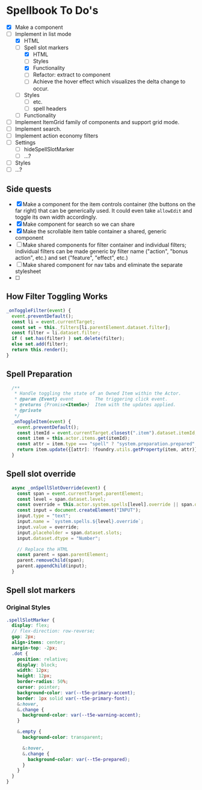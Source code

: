 # Spellbook To Do's

- [x] Make a component
- [ ] Implement in list mode
  - [x] HTML
  - [ ] Spell slot markers
    - [x] HTML
    - [ ] Styles
    - [x] Functionality
    - [ ] Refactor: extract to component
    - [ ] Achieve the hover effect which visualizes the delta change to occur.
  - [ ] Styles
    - [ ] etc.
    - [ ] spell headers
  - [ ] Functionality
- [ ] Implement ItemGrid family of components and support grid mode.
- [ ] Implement search.
- [ ] Implement action economy filters
- [ ] Settings
  - [ ] hideSpellSlotMarker
  - [ ] ...?
- [ ] Styles
- [ ] ...?

## Side quests

- [x] Make a component for the item controls container (the buttons on the far right) that can be generically used. It could even take `allowEdit` and toggle its own width accordingly.
- [x] Make component for search so we can share
- [x] Make the scrollable item table container a shared, generic component
- [ ] Make shared components for filter container and individual filters; individual filters can be made generic by filter name ("action", "bonus action", etc.) and set ("feature", "effect", etc.)
- [ ] Make shared component for nav tabs and eliminate the separate stylesheet
- [ ]

## How Filter Toggling Works

```js
_onToggleFilter(event) {
  event.preventDefault();
  const li = event.currentTarget;
  const set = this._filters[li.parentElement.dataset.filter];
  const filter = li.dataset.filter;
  if ( set.has(filter) ) set.delete(filter);
  else set.add(filter);
  return this.render();
}
```

## Spell Preparation

```js
  /**
   * Handle toggling the state of an Owned Item within the Actor.
   * @param {Event} event        The triggering click event.
   * @returns {Promise<Item5e>}  Item with the updates applied.
   * @private
   */
  _onToggleItem(event) {
    event.preventDefault();
    const itemId = event.currentTarget.closest(".item").dataset.itemId;
    const item = this.actor.items.get(itemId);
    const attr = item.type === "spell" ? "system.preparation.prepared" : "system.equipped";
    return item.update({[attr]: !foundry.utils.getProperty(item, attr)});
  }
```

## Spell slot override

```js
  async _onSpellSlotOverride(event) {
    const span = event.currentTarget.parentElement;
    const level = span.dataset.level;
    const override = this.actor.system.spells[level].override || span.dataset.slots;
    const input = document.createElement("INPUT");
    input.type = "text";
    input.name = `system.spells.${level}.override`;
    input.value = override;
    input.placeholder = span.dataset.slots;
    input.dataset.dtype = "Number";

    // Replace the HTML
    const parent = span.parentElement;
    parent.removeChild(span);
    parent.appendChild(input);
  }
```

## Spell slot markers

### Original Styles

```scss
.spellSlotMarker {
  display: flex;
  // flex-direction: row-reverse;
  gap: 2px;
  align-items: center;
  margin-top: -2px;
  .dot {
    position: relative;
    display: block;
    width: 12px;
    height: 12px;
    border-radius: 50%;
    cursor: pointer;
    background-color: var(--t5e-primary-accent);
    border: 1px solid var(--t5e-primary-font);
    &:hover,
    &.change {
      background-color: var(--t5e-warning-accent);
    }

    &.empty {
      background-color: transparent;

      &:hover,
      &.change {
        background-color: var(--t5e-prepared);
      }
    }
  }
}
```
